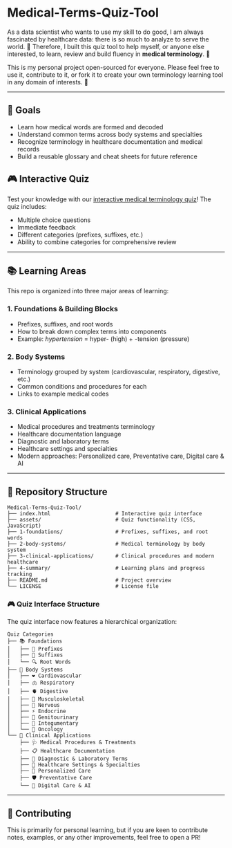 # Medical-Terms-Quiz-Tool

As a data scientist who wants to use my skill to do good, I am always fascinated by healthcare data: there is so much to analyze to serve the world. 🙌 Therefore, I built this quiz tool to help myself, or anyone else interested, to learn, review and build fluency in **medical terminology**. 💖

This is my personal project open-sourced for everyone. Please feel free to use it, contribute to it, or fork it to create your own terminology learning tool in any domain of interests. 🤗   

---

## 🎯 Goals

- Learn how medical words are formed and decoded  
- Understand common terms across body systems and specialties  
- Recognize terminology in healthcare documentation and medical records  
- Build a reusable glossary and cheat sheets for future reference  

## 🎮 Interactive Quiz

Test your knowledge with our [interactive medical terminology quiz](https://menawang.github.io/medical-terms-quiz-tool)! The quiz includes:
- Multiple choice questions
- Immediate feedback
- Different categories (prefixes, suffixes, etc.)
- Ability to combine categories for comprehensive review

---

## 📚 Learning Areas

This repo is organized into three major areas of learning:

### 1. Foundations & Building Blocks
- Prefixes, suffixes, and root words  
- How to break down complex terms into components  
- Example: *hypertension* = hyper- (high) + -tension (pressure)  

### 2. Body Systems
- Terminology grouped by system (cardiovascular, respiratory, digestive, etc.)  
- Common conditions and procedures for each  
- Links to example medical codes  

### 3. Clinical Applications
- Medical procedures and treatments terminology
- Healthcare documentation language
- Diagnostic and laboratory terms
- Healthcare settings and specialties
- Modern approaches: Personalized care, Preventative care, Digital care & AI  

---

## 📁 Repository Structure

```
Medical-Terms-Quiz-Tool/
├── index.html                     # Interactive quiz interface
├── assets/                        # Quiz functionality (CSS, JavaScript)
├── 1-foundations/                 # Prefixes, suffixes, and root words
├── 2-body-systems/                # Medical terminology by body system
├── 3-clinical-applications/       # Clinical procedures and modern healthcare
├── 4-summary/                     # Learning plans and progress tracking
├── README.md                      # Project overview
└── LICENSE                        # License file
```

### 🎮 Quiz Interface Structure

The quiz interface now features a hierarchical organization:

```
Quiz Categories
├── 📚 Foundations
│   ├── 📝 Prefixes
│   ├── 📝 Suffixes
│   └── 🔍 Root Words
├── 🏥 Body Systems
│   ├── ❤️ Cardiovascular
│   ├── 🫁 Respiratory
│   ├── 🫀 Digestive
│   ├── 🦴 Musculoskeletal
│   ├── 🧠 Nervous
│   ├── ⚡ Endocrine
│   ├── 🚽 Genitourinary
│   ├── 🧬 Integumentary
│   └── 🔬 Oncology
└── 🏥 Clinical Applications
    ├── 🩺 Medical Procedures & Treatments
    ├── 📋 Healthcare Documentation
    ├── 🧪 Diagnostic & Laboratory Terms
    ├── 🏢 Healthcare Settings & Specialties
    ├── 🎯 Personalized Care
    ├── 🛡️ Preventative Care
    └── 🤖 Digital Care & AI
```

---

## 🤝 Contributing

This is primarily for personal learning, but if you are keen to contribute notes, examples, or any other improvements, feel free to open a PR!  


